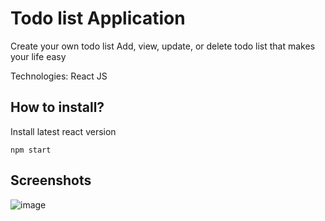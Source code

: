 # Todo list Application

Create your own todo list
Add, view, update, or delete todo list that makes your life easy

Technologies: React JS

## How to install?

Install latest react version

`npm start`


## Screenshots

![image](https://user-images.githubusercontent.com/108817703/224404276-2ff96490-fcf0-4677-8808-7c35cbf0d6aa.png)
